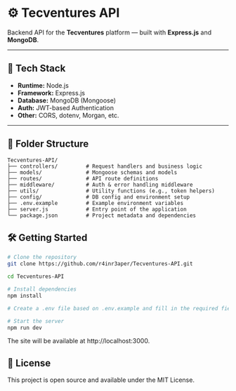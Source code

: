# ⚙️ Tecventures API

Backend API for the **Tecventures** platform — built with **Express.js** and **MongoDB**.

---

## 🚀 Tech Stack

- **Runtime:** Node.js
- **Framework:** Express.js
- **Database:** MongoDB (Mongoose)
- **Auth:** JWT-based Authentication
- **Other:** CORS, dotenv, Morgan, etc.

---

## 📁 Folder Structure

```text
Tecventures-API/
├── controllers/         # Request handlers and business logic
├── models/              # Mongoose schemas and models
├── routes/              # API route definitions
├── middleware/          # Auth & error handling middleware
├── utils/               # Utility functions (e.g., token helpers)
├── config/              # DB config and environment setup
├── .env.example         # Example environment variables
├── server.js            # Entry point of the application
└── package.json         # Project metadata and dependencies
```

## 🛠 Getting Started

```bash
# Clone the repository
git clone https://github.com/r4inr3aper/Tecventures-API.git

cd Tecventures-API

# Install dependencies
npm install

# Create a .env file based on .env.example and fill in the required fields

# Start the server
npm run dev
```

The site will be available at http://localhost:3000.

## 📝 License

This project is open source and available under the MIT License.

